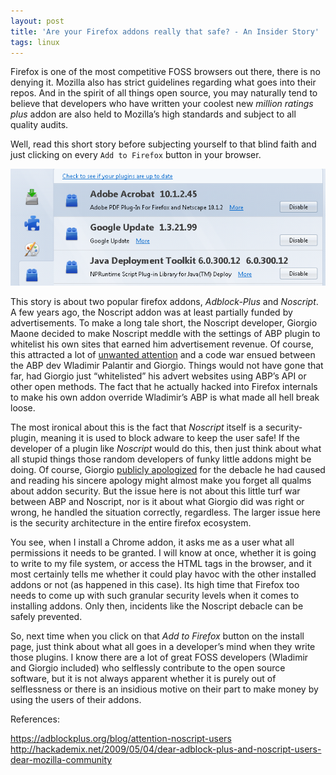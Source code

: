 ```yaml
---
layout: post
title: 'Are your Firefox addons really that safe? - An Insider Story'
tags: linux
---
```


Firefox is one of the most competitive FOSS browsers out there, there is no denying it. Mozilla also has strict guidelines regarding what goes into their repos. And in the spirit of all things open source, you may naturally tend to believe that developers who have written your coolest new *million ratings plus* addon are also held to Mozilla’s high standards and subject to all quality audits.<!--more-->

Well, read this short story before subjecting yourself to that blind faith and just clicking on every `Add to Firefox` button in your browser.

![Mozilla plugins](/uploads/old/Mozilla_plugins.png)

This story is about two popular firefox addons, *Adblock-Plus* and *Noscript*. A few years ago, the Noscript addon was at least partially funded by advertisements. To make a long tale short, the Noscript developer, Giorgio Maone decided to make Noscript meddle with the settings of ABP plugin to whitelist his own sites that earned him advertisement revenue. Of course, this attracted a lot of [unwanted attention](https://adblockplus.org/blog/attention-noscript-users) and a code war ensued between the ABP dev Wladimir Palantir and Giorgio. Things would not have gone that far, had Giorgio just “whitelisted” his advert websites using ABP’s API or other open methods. The fact that he actually hacked into Firefox internals to make his own addon override Wladimir’s ABP is what made all hell break loose.

The most ironical about this is the fact that *Noscript* itself is a security-plugin, meaning it is used to block adware to keep the user safe! If the developer of a plugin like *Noscript* would do this, then just think about what all stupid things those random developers of funky little addons might be doing. Of course, Giorgio [publicly apologized](http://hackademix.net/2009/05/04/dear-adblock-plus-and-noscript-users-dear-mozilla-community/) for the debacle he had caused and reading his sincere apology might almost make you forget all qualms about addon security. But the issue here is not about this little turf war between ABP and Noscript, nor is it about what Giorgio did was right or wrong, he handled the situation correctly, regardless. The larger issue here is the security architecture in the entire firefox ecosystem.

You see, when I install a Chrome addon, it asks me as a user what all permissions it needs to be granted. I will know at once, whether it is going to write to my file system, or access the HTML tags in the browser, and it most certainly tells me whether it could play havoc with the other installed addons or not (as happened in this case). Its high time that Firefox too needs to come up with such granular security levels when it comes to installing addons. Only then, incidents like the Noscript debacle can be safely prevented.

So, next time when you click on that *Add to Firefox* button on the install page, just think about what all goes in a developer’s mind when they write those plugins. I know there are a lot of great FOSS developers (Wladimir and Giorgio included) who selflessly contribute to the open source software, but it is not always apparent whether it is purely out of selflessness or there is an insidious motive on their part to make money by using the users of their addons.

References:

<https://adblockplus.org/blog/attention-noscript-users>\
<http://hackademix.net/2009/05/04/dear-adblock-plus-and-noscript-users-dear-mozilla-community>
